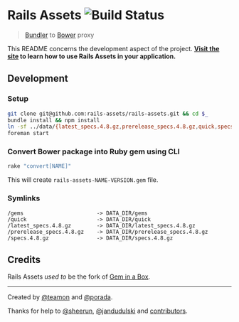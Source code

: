 # Rails Assets ![Build Status](https://circleci.com/gh/rails-assets/rails-assets.png?circle-token=3eec67ef0c9bf5973d6d074091e9f4065c7bd0b2)

> [Bundler](http://bundler.io) to [Bower](http://bower.io) proxy

This README concerns the development aspect of the project. **[Visit the site](http://rails-assets.org) to learn how to use Rails Assets in your application.**

## Development

### Setup

```sh
git clone git@github.com:rails-assets/rails-assets.git && cd $_
bundle install && npm install
ln -sf ../data/{latest_specs.4.8.gz,prerelease_specs.4.8.gz,quick,specs.4.8.gz,gems} public
foreman start
```

### Convert Bower package into Ruby gem using CLI

```sh
rake "convert[NAME]"
```

This will create `rails-assets-NAME-VERSION.gem` file.

### Symlinks

```
/gems                       -> DATA_DIR/gems
/quick                      -> DATA_DIR/quick
/latest_specs.4.8.gz        -> DATA_DIR/latest_specs.4.8.gz
/prerelease_specs.4.8.gz    -> DATA_DIR/prerelease_specs.4.8.gz
/specs.4.8.gz               -> DATA_DIR/specs.4.8.gz
```

## Credits

Rails Assets *used to* be the fork of [Gem in a Box](https://github.com/geminabox/geminabox).

---

Created by [@teamon](http://github.com/teamon) and [@porada](http://github.com/porada).

Thanks for help to [@sheerun](http://github.com/sheerun), [@jandudulski](http://github.com/jandudulski) and [contributors](https://github.com/rails-assets/rails-assets/graphs/contributors).
